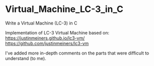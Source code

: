 # Virtual_Machine_LC-3_in_C
Write a Virtual Machine (LC-3) in C

Implementation of LC-3 Virtual Machine based on: https://justinmeiners.github.io/lc3-vm/ https://github.com/justinmeiners/lc3-vm

I've added more in-depth comments on the parts that were difficult to understand (to me).

